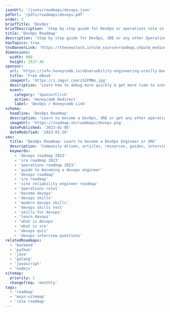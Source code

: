 ```yaml
---
jsonUrl: '/jsons/roadmaps/devops.json'
pdfUrl: '/pdfs/roadmaps/devops.pdf'
order: 3
briefTitle: 'DevOps'
briefDescription: 'Step by step guide for DevOps or operations role in 2023'
title: 'DevOps Roadmap'
description: 'Step by step guide for DevOps, SRE or any other Operations Role in 2023'
hasTopics: true
tnsBannerLink: 'https://thenewstack.io?utm_source=roadmap.sh&utm_medium=Referral&utm_campaign=Alert'
dimensions:
  width: 968
  height: 2527.46
sponsor:
  url: 'https://info.honeycomb.io/observability-engineering-oreilly-book-2022?utm_medium=paid-sponsorship&utm_source=insight-partners&utm_campaign=plg_insightpartners_paidsponsorship'
  title: 'Free eBook'
  imageUrl: 'https://i.imgur.com/zS1FMNo.jpg'
  description: 'Learn how to debug more quickly & get more time to innovate by starting your observability journey'
  event:
    category: 'SponsorClick'
    action: 'Honeycomb Redirect'
    label: 'DevOps / Honeycomb Link'
schema:
  headline: 'DevOps Roadmap'
  description: 'Learn to become a DevOps, SRE or get any other operations role with this interactive step by step guide in 2023. We also have resources and short descriptions attached to the roadmap items so you can get everything you want to learn in one place.'
  imageUrl: 'https://roadmap.sh/roadmaps/devops.png'
  datePublished: '2023-01-05'
  dateModified: '2023-01-20'
seo:
  title: 'DevOps Roadmap: Learn to become a DevOps Engineer or SRE'
  description: 'Community driven, articles, resources, guides, interview questions, quizzes for DevOps. Learn to become a modern DevOps engineer by following the steps, skills, resources and guides listed in this roadmap.'
  keywords:
    - 'devops roadmap 2023'
    - 'sre roadmap 2023'
    - 'operations roadmap 2023'
    - 'guide to becoming a devops engineer'
    - 'devops roadmap'
    - 'sre roadmap'
    - 'site reliability engineer roadmap'
    - 'operations roles'
    - 'become devops'
    - 'devops skills'
    - 'modern devops skills'
    - 'devops skills test'
    - 'skills for devops'
    - 'learn devops'
    - 'what is devops'
    - 'what is sre'
    - 'devops quiz'
    - 'devops interview questions'
relatedRoadmaps:
  - 'backend'
  - 'python'
  - 'java'
  - 'golang'
  - 'javascript'
  - 'nodejs'
sitemap:
  priority: 1
  changefreq: 'monthly'
tags:
  - 'roadmap'
  - 'main-sitemap'
  - 'role-roadmap'
---
```


